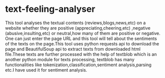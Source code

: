 # text-feeling-analyser
This tool analyses the textual contents (reviews,blogs,news,etc) on a website whether they are positive (appreciating,cheering,etc) ,negative (abusive,insulting,etc) or neutral,how many of them are positive or negative. One can just enter the page URL and this tool will tell about the sentiments of the texts on the page.This tool uses python requests api to download the page and BeautifulSoup api to extract texts from downloaded html file.These texts are further processed with the help of textblob which is an another python module for texts processing, textblob has many functionalities like tokenization,classification,sentiment analysis,parsing etc.I have used it for sentiment analysis. 
